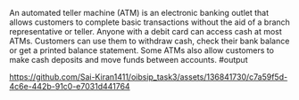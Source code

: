 An automated teller machine (ATM) is an electronic banking outlet that allows customers to complete basic transactions without the aid of a branch representative or teller. Anyone with a debit card can access cash at most ATMs.
Customers can use them to withdraw cash, check their bank balance or get a printed balance statement. Some ATMs also allow customers to make cash deposits and move funds between accounts.
#output


https://github.com/Sai-Kiran1411/oibsip_task3/assets/136841730/c7a59f5d-4c6e-442b-91c0-e7031d441764

